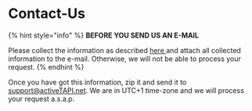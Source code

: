 # Contact-Us

{% hint style="info" %}
**BEFORE YOU SEND US AN E-MAIL**

Please collect the information as described [here ](gather-information.md)and attach all collected information to the e-mail. Otherwise, we will not be able to process your request.
{% endhint %}

Once you have got this information, zip it and send it to [support@activeTAPI.net](mailto:support@activeTAPI.net). We are in UTC+1 time-zone and we will process your request a.s.a.p.

